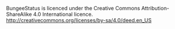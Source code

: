BungeeStatus is licenced under the Creative Commons Attribution-ShareAlike 4.0 International licence.
http://creativecommons.org/licenses/by-sa/4.0/deed.en_US